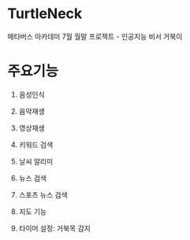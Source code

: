 # TurtleNeck
메타버스 아카데미 7월 월말 프로젝트 - 인공지능 비서 거북이

# 주요기능
1. 음성인식
   
2. 음악재생

3. 영상재생

4. 키워드 검색

5. 날씨 알리미

6. 뉴스 검색

7. 스포츠 뉴스 검색

8. 지도 기능

9. 타이머 설정: 거북목 감지 
